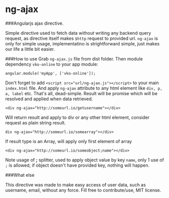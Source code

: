 ng-ajax
=======

###Angularjs ajax directive.

Simple directive used to fetch data without writing any backend query request, as directive itself makes `$http` request to provided url. `ng-ajax` is only for simple usage, implementatino is strightforward simple, just makes our life a little bit easier.

###How to use
Grab `ng-ajax.js` file from dist folder. 
Then module dependency `vko-online` to your app module:
```
angular.module('myApp', ['vko-online']);
```
Don't forget to add `<script src="url/ng-ajax.js"></script>` to your main `index.html` file.
And apply `ng-ajax` attribute to any html element like `div, p, a, label` etc. 
That's all, dead-simple.
Result will be promise which will be resolved and applied when data retrieved.
```
<div ng-ajax="http://someurl.io/getusername"></div>
```
Will return result and apply to div or any other html element, consider request as plain string result.

```<
div ng-ajax="http://someurl.io/somearray"></div>
```

If result type is an Array, will apply only first element of array

```
<div ng-ajax="http://someurl.io/someobject;name"></div>
```

Note usage of **;** splitter, used to apply object value by key `name`, only 1 use of `;` is allowed, if object doesn't have provided key, nothing will happen.

###What else

This directive was made to make easy access of user data, such as username, email, without any force. Fill free to contribute/use, MIT license.

